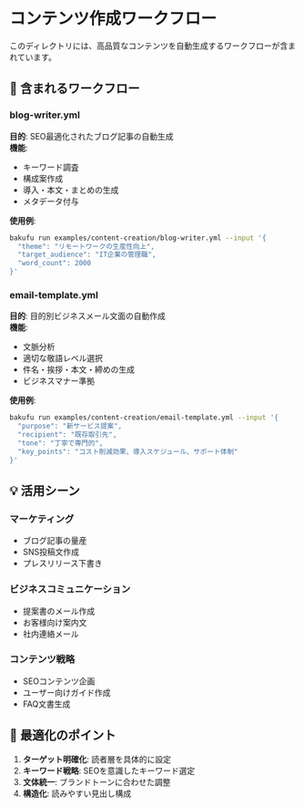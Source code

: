 # コンテンツ作成ワークフロー

このディレクトリには、高品質なコンテンツを自動生成するワークフローが含まれています。

## 📁 含まれるワークフロー

### blog-writer.yml
**目的**: SEO最適化されたブログ記事の自動生成  
**機能**:
- キーワード調査
- 構成案作成
- 導入・本文・まとめの生成
- メタデータ付与

**使用例**:
```bash
bakufu run examples/content-creation/blog-writer.yml --input '{
  "theme": "リモートワークの生産性向上",
  "target_audience": "IT企業の管理職",
  "word_count": 2000
}'
```

### email-template.yml
**目的**: 目的別ビジネスメール文面の自動作成  
**機能**:
- 文脈分析
- 適切な敬語レベル選択
- 件名・挨拶・本文・締めの生成
- ビジネスマナー準拠

**使用例**:
```bash
bakufu run examples/content-creation/email-template.yml --input '{
  "purpose": "新サービス提案",
  "recipient": "既存取引先",
  "tone": "丁寧で専門的",
  "key_points": "コスト削減効果、導入スケジュール、サポート体制"
}'
```

## 💡 活用シーン

### マーケティング
- ブログ記事の量産
- SNS投稿文作成
- プレスリリース下書き

### ビジネスコミュニケーション
- 提案書のメール作成
- お客様向け案内文
- 社内連絡メール

### コンテンツ戦略
- SEOコンテンツ企画
- ユーザー向けガイド作成
- FAQ文書生成

## 🎯 最適化のポイント

1. **ターゲット明確化**: 読者層を具体的に設定
2. **キーワード戦略**: SEOを意識したキーワード選定
3. **文体統一**: ブランドトーンに合わせた調整
4. **構造化**: 読みやすい見出し構成